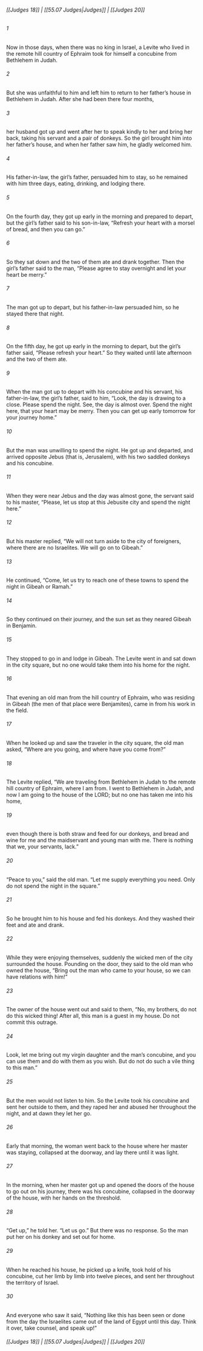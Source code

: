 
###### [[Judges 18]] | [[55.07 Judges|Judges]] | [[Judges 20]]

###### 1
Now in those days, when there was no king in Israel, a Levite who lived in the remote hill country of Ephraim took for himself a concubine from Bethlehem in Judah.
###### 2
But she was unfaithful to him and left him to return to her father’s house in Bethlehem in Judah. After she had been there four months,
###### 3
her husband got up and went after her to speak kindly to her and bring her back, taking his servant and a pair of donkeys. So the girl brought him into her father’s house, and when her father saw him, he gladly welcomed him.
###### 4
His father-in-law, the girl’s father, persuaded him to stay, so he remained with him three days, eating, drinking, and lodging there.
###### 5
On the fourth day, they got up early in the morning and prepared to depart, but the girl’s father said to his son-in-law, “Refresh your heart with a morsel of bread, and then you can go.”
###### 6
So they sat down and the two of them ate and drank together. Then the girl’s father said to the man, “Please agree to stay overnight and let your heart be merry.”
###### 7
The man got up to depart, but his father-in-law persuaded him, so he stayed there that night.
###### 8
On the fifth day, he got up early in the morning to depart, but the girl’s father said, “Please refresh your heart.” So they waited until late afternoon and the two of them ate.
###### 9
When the man got up to depart with his concubine and his servant, his father-in-law, the girl’s father, said to him, “Look, the day is drawing to a close. Please spend the night. See, the day is almost over. Spend the night here, that your heart may be merry. Then you can get up early tomorrow for your journey home.”
###### 10
But the man was unwilling to spend the night. He got up and departed, and arrived opposite Jebus (that is, Jerusalem), with his two saddled donkeys and his concubine.
###### 11
When they were near Jebus and the day was almost gone, the servant said to his master, “Please, let us stop at this Jebusite city and spend the night here.”
###### 12
But his master replied, “We will not turn aside to the city of foreigners, where there are no Israelites. We will go on to Gibeah.”
###### 13
He continued, “Come, let us try to reach one of these towns to spend the night in Gibeah or Ramah.”
###### 14
So they continued on their journey, and the sun set as they neared Gibeah in Benjamin.
###### 15
They stopped to go in and lodge in Gibeah. The Levite went in and sat down in the city square, but no one would take them into his home for the night.
###### 16
That evening an old man from the hill country of Ephraim, who was residing in Gibeah (the men of that place were Benjamites), came in from his work in the field.
###### 17
When he looked up and saw the traveler in the city square, the old man asked, “Where are you going, and where have you come from?”
###### 18
The Levite replied, “We are traveling from Bethlehem in Judah to the remote hill country of Ephraim, where I am from. I went to Bethlehem in Judah, and now I am going to the house of the LORD; but no one has taken me into his home,
###### 19
even though there is both straw and feed for our donkeys, and bread and wine for me and the maidservant and young man with me. There is nothing that we, your servants, lack.”
###### 20
“Peace to you,” said the old man. “Let me supply everything you need. Only do not spend the night in the square.”
###### 21
So he brought him to his house and fed his donkeys. And they washed their feet and ate and drank.
###### 22
While they were enjoying themselves, suddenly the wicked men of the city surrounded the house. Pounding on the door, they said to the old man who owned the house, “Bring out the man who came to your house, so we can have relations with him!”
###### 23
The owner of the house went out and said to them, “No, my brothers, do not do this wicked thing! After all, this man is a guest in my house. Do not commit this outrage.
###### 24
Look, let me bring out my virgin daughter and the man’s concubine, and you can use them and do with them as you wish. But do not do such a vile thing to this man.”
###### 25
But the men would not listen to him. So the Levite took his concubine and sent her outside to them, and they raped her and abused her throughout the night, and at dawn they let her go.
###### 26
Early that morning, the woman went back to the house where her master was staying, collapsed at the doorway, and lay there until it was light.
###### 27
In the morning, when her master got up and opened the doors of the house to go out on his journey, there was his concubine, collapsed in the doorway of the house, with her hands on the threshold.
###### 28
“Get up,” he told her. “Let us go.” But there was no response. So the man put her on his donkey and set out for home.
###### 29
When he reached his house, he picked up a knife, took hold of his concubine, cut her limb by limb into twelve pieces, and sent her throughout the territory of Israel.
###### 30
And everyone who saw it said, “Nothing like this has been seen or done from the day the Israelites came out of the land of Egypt until this day. Think it over, take counsel, and speak up!”

###### [[Judges 18]] | [[55.07 Judges|Judges]] | [[Judges 20]]
